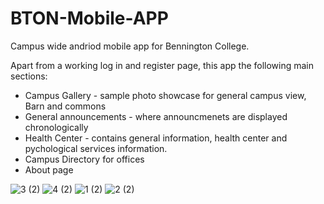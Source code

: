 # BTON-Mobile-APP
Campus wide andriod mobile app for Bennington College.

Apart from a working log in and register page, this app the following main sections:

* Campus Gallery - sample photo showcase for general campus view, Barn and commons
* General announcements - where announcmenets are displayed chronologically
* Health Center - contains general information, health center and pychological services information.
* Campus Directory for offices
* About page

![3 (2)](https://user-images.githubusercontent.com/62855279/144115876-99b492ba-4e28-4641-8c39-0e91e9406926.jpg)
![4 (2)](https://user-images.githubusercontent.com/62855279/144115878-b4632609-9c81-4e19-b695-ddedbc8009c0.jpg)
![1 (2)](https://user-images.githubusercontent.com/62855279/144115879-d31ba41a-4832-42a2-9811-e2c97a63f37e.jpg)
![2 (2)](https://user-images.githubusercontent.com/62855279/144115881-0bb506d4-b6fb-47a9-92de-655577574005.jpg)
